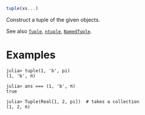 ```julia
tuple(xs...)
```

Construct a tuple of the given objects.

See also [`Tuple`](@ref), [`ntuple`](@ref), [`NamedTuple`](@ref).

# Examples

```jldoctest
julia> tuple(1, 'b', pi)
(1, 'b', π)

julia> ans === (1, 'b', π)
true

julia> Tuple(Real[1, 2, pi])  # takes a collection
(1, 2, π)
```
